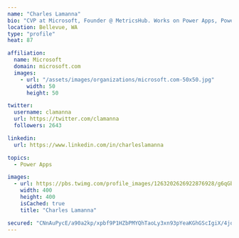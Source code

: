 ```yaml
---
name: "Charles Lamanna"
bio: "CVP at Microsoft, Founder @ MetricsHub. Works on Power Apps, Power Automate, Power Virtual Agent, Common Data Service and Dynamics 365."
location: Bellevue, WA
type: "profile"
heat: 87

affiliation:
  name: Microsoft
  domain: microsoft.com
  images:
    - url: "/assets/images/organizations/microsoft.com-50x50.jpg"
      width: 50
      height: 50

twitter:
  username: clamanna
  url: https://twitter.com/clamanna
  followers: 2643

linkedin:
  url: https://www.linkedin.com/in/charleslamanna

topics:
  - Power Apps

images:
  - url: https://pbs.twimg.com/profile_images/1263202626922876928/g6qGbHZ-_400x400.jpg
    width: 400
    height: 400
    isCached: true
    title: "Charles Lamanna"

secured: "CNnAuPycE/a90a2kp/xpbf9P1HZbPMYQhTaoLy3xn93pYeaKGhGScIgiX/4joutDf1iAwnjcJEqEK02cmnNTnSHSYcMzpOyPlkqpPkl1qMWeoXjB1bIIC8WIA1u3ap8lhl10tDcAoM3CWBNyo0W1CV9gZIIJ8OL0ns6M8Bow3yOoR0lRSAFMgA38jLz9KupiK2tVB3GFHtzhH4CP/hUWgyAy4e0W9dSFmVUavmi3t6LhbOPsyPKpzdwE0HHE/LNyj/VGGKFMsNqsEWSHt+lolzPwjL7LsUhDWH27G2cB2axu9WBjIKzVabEJDDvHqE1BYgFzjx4hhzNYXKTjeZUZUEIK1JQe2V8xNyxtu/hCoYWRLG2o8ZCqHcfinXpOE/Y+4+IJbbbbPrpSH7wE0QhqXFoi0ni5Df3N+CNmCqGFxvY=;ICWbu6cOvQIoVn/XtEqkSg=="
---
```


